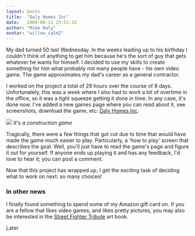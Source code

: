 ```yaml
---
layout: posts
title:  "Daly Homes Inc"
date:   2009-08-11 23:51:32
author: "Mike Daly"
avatar: "willow_calm2"
---
```

My dad turned 50 last Wednesday. In the weeks leading up to his birthday I couldn't think of anything to get him because he's the sort of guy that gets whatever he wants for himself. I decided to use my skills to create something for him what probably not many people have - his own video game. The game approximates my dad's career as a general contractor.

I worked on the project a total of 29 hours over the course of 8 days. Unfortunately, this was a week where I also had to work a bit of overtime in the office, so it was a tight squeeze getting it done in time. In any case, it's done now. I've added a new games page where you can read about it, see screenshots, download the game, etc: [Daly Homes Inc](/games/daly-homes-inc.html).

![](https://content.duelingmonkeys.com/games/dalyhomesinc/dalyhomesinc500.png)
_It's a construction game_

Tragically, there were a few things that got cut due to time that would have made the game much easier to play. Particularly, a 'how to play' screen that describes the goal. Well, you'll just have to read the game's page and figure it out for yourself. If anyone ends up playing it and has any feedback, I'd love to hear it; you can post a comment.

Now that this project has wrapped up, I get the exciting task of deciding what to work on next: so many choices!

### In other news

I finally found something to spend some of my Amazon gift card on. If you are a fellow that likes video games, and likes pretty pictures, you may also be interested in the [Street Fighter Tribute](http://www.amazon.com/Street-Fighter-Tribute-UDON/dp/1897376987) art book.

Later
